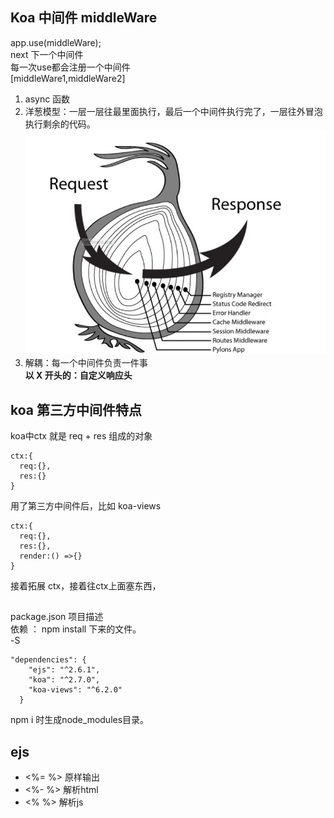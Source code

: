 ## Koa 中间件 middleWare
app.use(middleWare);    
next 下一个中间件   
每一次use都会注册一个中间件   
[middleWare1,middleWare2]
1. async 函数
2. 洋葱模型：一层一层往最里面执行，最后一个中间件执行完了，一层往外冒泡执行剩余的代码。
![avatar](./1.jpg)
3. 解耦：每一个中间件负责一件事   
**以 X 开头的：自定义响应头**

## koa 第三方中间件特点
koa中ctx 就是 req + res 组成的对象    
```
ctx:{
  req:{},
  res:{}
}
```
用了第三方中间件后，比如 koa-views
```
ctx:{
  req:{},
  res:{},
  render:() =>{}
}
```
接着拓展 ctx，接着往ctx上面塞东西，


## 
package.json 项目描述   
依赖 ： npm install 下来的文件。    
-S
```
"dependencies": {
    "ejs": "^2.6.1",
    "koa": "^2.7.0",
    "koa-views": "^6.2.0"
  }
```
npm i 时生成node_modules目录。

## ejs
- <%= %> 原样输出
- <%- %> 解析html
- <% %> 解析js